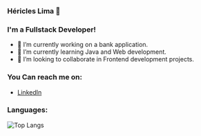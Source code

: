### Héricles Lima 👋
### I'm a Fullstack Developer!

- 🔭 I’m currently working on a bank application.
- 🌱 I’m currently learning Java and Web development.
- 👯 I’m looking to collaborate in Frontend development projects.

### You Can reach me on:

- [LinkedIn](https://www.linkedin.com/in/h%C3%A9ricles-lima-35979b203/?locale=pt_BR)


<!-- ![Héricles Lima github stats](https://github-readme-stats.vercel.app/api?username=avengerCoder&theme=white&show_icons=true&count_private=true&line_height=40)-->
### Languages:
![Top Langs](https://github-readme-stats.vercel.app/api/top-langs/?username=hericlesLima&theme=white)

<!-- POINTS --->
<!-- <p align="center">
  <img src="https://github-profile-trophy.vercel.app/?username=avengerCoder&margin-w=7" alt="Héricles Lima points" />
</p> -->


